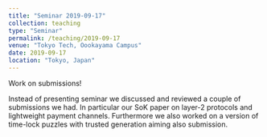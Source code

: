```yaml
---
title: "Seminar 2019-09-17"
collection: teaching
type: "Seminar"
permalink: /teaching/2019-09-17
venue: "Tokyo Tech, Oookayama Campus"
date: 2019-09-17
location: "Tokyo, Japan"
---
```


Work on submissions!

Instead of presenting seminar we discussed and reviewed a couple of submissions we had. In particular our SoK paper on layer-2 protocols and lightweight payment channels. Furthermore we also worked on a version of time-lock puzzles with trusted generation aiming also submission.